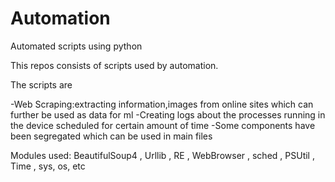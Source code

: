 # Automation
Automated scripts using python

This repos consists of scripts used by automation.

The scripts are

-Web Scraping:extracting information,images from online sites which can further be used as data for ml
-Creating logs about the processes running in the device scheduled for certain amount of time
-Some components have been segregated which can be used in main files

Modules used:
BeautifulSoup4 , Urllib , RE , WebBrowser , sched , PSUtil , Time , sys, os, etc
